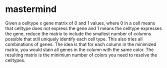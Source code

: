 # mastermind
Given a celltype x gene matrix of 0 and 1 values, where 0 in a cell means that
celltype does not express the gene and 1 means the celltype expresses the gene,
reduce the matrix to include the smallest number of columns possible that still
uniquely identify each cell type. This also tries all combinations of genes. The
idea is that for each column in the minimized matrix, you would stain all genes
in the column with the same color. The resulting matrix is the minimium number
of colors you need to resolve the celltypes.
